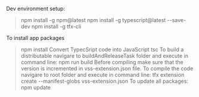 Dev environment setup:
> npm install -g npm@latest
> npm install -g typescript@latest --save-dev
> npm install -g tfx-cli 

To install app packages
> npm install
Convert TypecSript code into JavaScript
> tsc
To build a distributable navigare to buildAndReleaseTask folder and execute in command line: 
> npm run build
Before compiling make sure that the version is incremented in vss-extension.json file.
To compile the code navigare to root folder and execute in command line: 
> tfx extension create --manifest-globs vss-extension.json
To update all packages:
> npm update